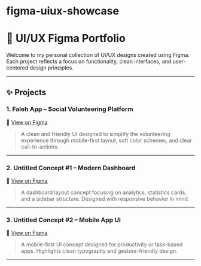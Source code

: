 # figma-uiux-showcase
# 🎨 UI/UX Figma Portfolio

Welcome to my personal collection of UI/UX designs created using Figma.  
Each project reflects a focus on functionality, clean interfaces, and user-centered design principles.

---

## ✨ Projects

### 1. Faleh App – Social Volunteering Platform
🔗 [View on Figma](https://www.figma.com/design/SUEdt3kIpSpyo9lyP8e4HF/Faleh-app?node-id=0-1&t=9vlzxI5IBIAH7oi8-1)


> A clean and friendly UI designed to simplify the volunteering experience through mobile-first layout, soft color schemes, and clear call-to-actions.

---

### 2. Untitled Concept #1 – Modern Dashboard
🔗 [View on Figma](https://www.figma.com/design/jz4gUjokBSga7rXJFcakoS/Untitled?node-id=0-1&t=Jb1PE27Lhr8ZNj2w-1)


> A dashboard layout concept focusing on analytics, statistics cards, and a sidebar structure. Designed with responsive behavior in mind.

---

### 3. Untitled Concept #2 – Mobile App UI
🔗 [View on Figma](https://www.figma.com/design/BM9yGbO6tfXDeUGZ1lSMaD/Untitled?node-id=0-1&t=ttlL5XZYsYZIgX5k-1)


> A mobile-first UI concept designed for productivity or task-based apps. Highlights clean typography and gesture-friendly design.

---



